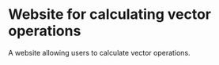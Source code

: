 # Website for calculating vector operations

A website allowing users to calculate vector operations.
